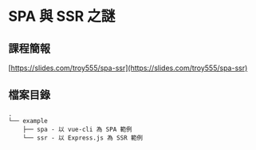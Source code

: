 # SPA 與 SSR 之謎

## 課程簡報

[https://slides.com/troy555/spa-ssr](https://slides.com/troy555/spa-ssr)

## 檔案目錄

```
.
└── example
    ├── spa - 以 vue-cli 為 SPA 範例
    └── ssr - 以 Express.js 為 SSR 範例
```

